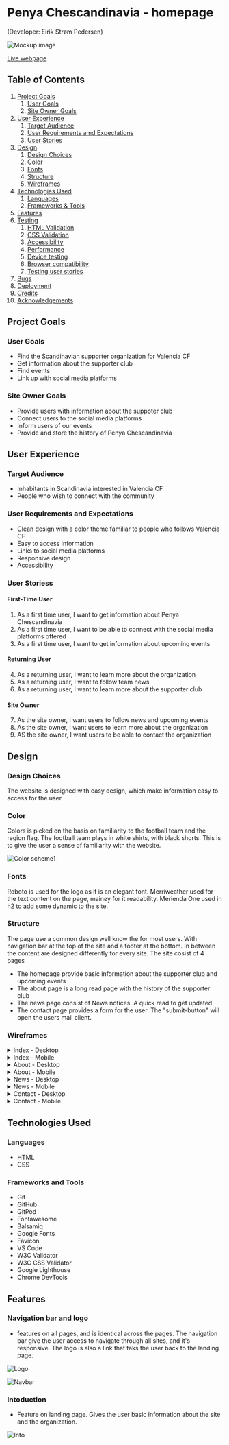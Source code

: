 # Penya Chescandinavia - homepage
(Developer: Eirik Strøm Pedersen)

![Mockup image](/docs/am-i-responsive.jpg)

[Live webpage](https://eirikstrompedersen.github.io/Project-Portfolio-1-Penya-Chescandinavia/contact.html)

## Table of Contents

1. [Project Goals](#project-goals)
    1. [User Goals](#user-goals)
    2. [Site Owner Goals](#site-owner-goals)
2. [User Experience](#user-experience)
    1. [Target Audience](#target-audience)
    2. [User Requirements amd Expectations](#user-requirements-and-expectations)
    3. [User Stories](#user-stories)
3. [Design](#design)
    1. [Design Choices](#design-choices)
    2. [Color](#colors)
    3. [Fonts](#fonts)
    4. [Structure](#structure)
    5. [Wireframes](#wireframes)
4. [Technologies Used](#technologies-used)
    1. [Languages](#languages)
    2. [Frameworks & Tools](#frameworks-&-tools)
5. [Features](#features)
6. [Testing](#validation)
    1. [HTML Validation](#HTML-validation)
    2. [CSS Validation](#CSS-validation)
    3. [Accessibility](#accessibility)
    4. [Performance](#performance)
    5. [Device testing](#performing-tests-on-various-devices)
    6. [Browser compatibility](#browser-compatability)
    7. [Testing user stories](#testing-user-stories)
8. [Bugs](#Bugs)
9. [Deployment](#deployment)
10. [Credits](#credits)
11. [Acknowledgements](#acknowledgements)

## Project Goals

### User Goals
- Find the Scandinavian supporter organization for Valencia CF
- Get information about the supporter club
- Find events
- Link up with social media platforms

### Site Owner Goals
- Provide users with information about the suppoter club 
- Connect users to the social media platforms
- Inform users of our events
- Provide and store the history of Penya Chescandinavia

## User Experience

### Target Audience 
- Inhabitants in Scandinavia interested in Valencia CF
- People who wish to connect with the community

### User Requirements and Expectations
- Clean design with a color theme familiar to people who follows Valencia CF
- Easy to access information
- Links to social media platforms
- Responsive design
- Accessibility

### User Storiess

#### First-Time User
1. As a first time user, I want to get information about Penya Chescandinavia
2. As a first time user, I want to be able to connect with the social media platforms offered
3. As a first time user, I want to get information about upcoming events

#### Returning User
4. As a returning user, I want to learn more about the organization
5. As a returning user, I want to follow team news
6. As a returning user, I want to learn more about the supporter club

#### Site Owner
7. As the site owner, I want users to follow news and upcoming events
8. As the site owner, I want users to learn more about the organization
9. AS the site owner, I want users to be able to contact the organization 

## Design

### Design Choices
The website is designed with easy design, which make information easy to access for the user.

### Color
Colors is picked on the basis on familiarity to the football team and the region flag. The football team plays in white shirts, with black shorts. 
This is to give the user a sense of familiarity with the website.

![Color scheme1](docs/color-inspiration1.jpg)

### Fonts
Roboto is used for the logo as it is an elegant font. Merriweather used for the text content on the page, mainøy for it readability. Merienda One used in h2 to add some dynamic to the site.

### Structure
The page use a common design well know the for most users. With navigation bar at the top of the site and a footer at the bottom. In between the content are designed differently for every site.
The site cosist of 4 pages
- The homepage provide basic information about the supporter club and upcoming events
- The about page is a long read page with the history of the supporter club
- The news page consist of News notices. A quick read to get updated
- The contact page provides a form for the user. The "submit-button" will open the users mail client.

### Wireframes
<details><summary>Index - Desktop</summary>
<img src="docs/wireframes/wireframes-index-desktop.jpg">
</details>
<details><summary>Index - Mobile</summary>
<img src="docs/wireframes/wireframes-index-mobile.jpg">
</details>
<details><summary>About - Desktop</summary>
<img src="docs/wireframes/wireframes-about-desktop.jpg">
</details>
<details><summary>About - Mobile</summary>
<img src="docs/wireframes/wireframes-about-mobile.jpg">
</details>
<details><summary>News - Desktop</summary>
<img src="docs/wireframes/wireframes-news-desktop.jpg">
</details>
<details><summary>News - Mobile</summary>
<img src="docs/wireframes/wireframes-news-mobile.jpg">
</details>
<details><summary>Contact - Desktop</summary>
<img src="docs/wireframes/wireframes-contact-desktop.jpg">
</details>
<details><summary>Contact - Mobile</summary>
<img src="docs/wireframes/wireframes-contact-mobile.jpg">
</details>

## Technologies Used

### Languages
- HTML
- CSS

### Frameworks and Tools
- Git
- GitHub
- GitPod
- Fontawesome
- Balsamiq
- Google Fonts
- Favicon
- VS Code
- W3C Validator
- W3C CSS Validator
- Google Lighthouse
- Chrome DevTools

## Features

### Navigation bar and logo
- features on all pages, and is identical across  the pages. The navigation bar give the user access to navigate through all sites, and it's responsive. The logo is also a link that taks the user back to the landing page.
   
![Logo](/docs/features/logo.jpg)

![Navbar](/docs/features/navbar.jpg)

### Intoduction
- Feature on landing page. Gives the user basic information about the site and the organization.

![Into](/docs/features/intro.jpg)